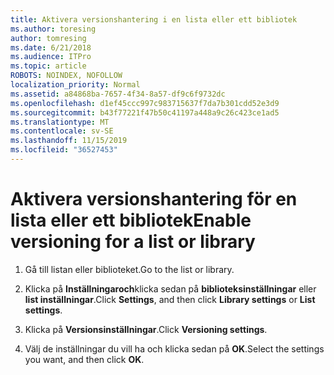 ```yaml
---
title: Aktivera versionshantering i en lista eller ett bibliotek
ms.author: toresing
author: tomresing
ms.date: 6/21/2018
ms.audience: ITPro
ms.topic: article
ROBOTS: NOINDEX, NOFOLLOW
localization_priority: Normal
ms.assetid: a84868ba-7657-4f34-8a57-df9c6f9732dc
ms.openlocfilehash: d1ef45ccc997c983715637f7da7b301cdd52e3d9
ms.sourcegitcommit: b43f77221f47b50c41197a448a9c26c423ce1ad5
ms.translationtype: MT
ms.contentlocale: sv-SE
ms.lasthandoff: 11/15/2019
ms.locfileid: "36527453"
---
```

# <a name="enable-versioning-for-a-list-or-library"></a><span data-ttu-id="6ba88-102">Aktivera versionshantering för en lista eller ett bibliotek</span><span class="sxs-lookup"><span data-stu-id="6ba88-102">Enable versioning for a list or library</span></span>

1. <span data-ttu-id="6ba88-103">Gå till listan eller biblioteket.</span><span class="sxs-lookup"><span data-stu-id="6ba88-103">Go to the list or library.</span></span>
    
2. <span data-ttu-id="6ba88-104">Klicka på **Inställningaroch**klicka sedan på **biblioteksinställningar** eller **list inställningar**.</span><span class="sxs-lookup"><span data-stu-id="6ba88-104">Click **Settings**, and then click **Library settings** or **List settings**.</span></span>
    
3. <span data-ttu-id="6ba88-105">Klicka på **Versionsinställningar**.</span><span class="sxs-lookup"><span data-stu-id="6ba88-105">Click **Versioning settings**.</span></span>
    
4. <span data-ttu-id="6ba88-106">Välj de inställningar du vill ha och klicka sedan på **OK**.</span><span class="sxs-lookup"><span data-stu-id="6ba88-106">Select the settings you want, and then click **OK**.</span></span>
    


